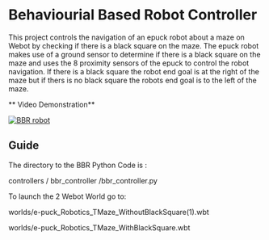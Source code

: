 # Behaviourial Based Robot Controller
This project controls the navigation of an epuck robot  about a maze on Webot by checking if there is a black square on the maze.
The epuck robot makes use of a ground sensor to determine if there is a black square on the maze and uses the 8 proximity sensors of the epuck to control the robot navigation.
If there is a black square the robot end goal is at the right of the maze but if thers is no black square the robots end goal is to the left of the maze.

** Video Demonstration**

[![BBR robot](https://img.youtube.com/vi/0VuvZOtGc2o/0.jpg)](https://www.youtube.com/watch?v=0VuvZOtGc2o)
## Guide

The directory to the BBR Python Code is :

controllers / bbr_controller /bbr_controller.py

To launch the 2 Webot World go to:

worlds/e-puck_Robotics_TMaze_WithoutBlackSquare(1).wbt

worlds/e-puck_Robotics_TMaze_WithBlackSquare.wbt
